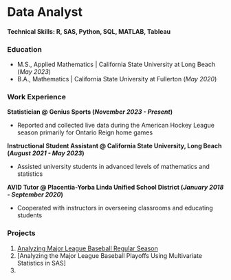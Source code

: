 # Data Analyst

#### Technical Skills: R, SAS, Python, SQL, MATLAB, Tableau

### Education	       		
- M.S., Applied Mathematics	| California State University at Long Beach (_May 2023_)	 			
- B.A., Mathematics | California State University at Fullerton (_May 2020_)

### Work Experience
**Statistician @ Genius Sports (_November 2023 - Present_)**
- Reported and collected live data during the American Hockey League season primarily for Ontario Reign home games

**Instructional Student Assistant @ California State University, Long Beach (_August 2021 - May 2023_)**
- Assisted university students in advanced levels of mathematics and statistics

**AVID Tutor @ Placentia-Yorba Linda Unified School District (_January 2018 - September 2020_)**
- Cooperated with instructors in overseeing classrooms and educating students

### Projects

1. [Analyzing Major League Baseball Regular Season](https://github.com/Mario-49/Portfolio/blob/main/STAT_510_Final_Report.pdf)
2. [Analyzing the Major League Baseball Playoffs Using Multivariate Statistics in SAS]
3. 
